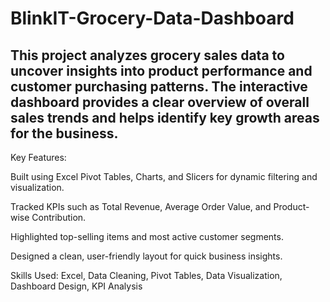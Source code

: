 # BlinkIT-Grocery-Data-Dashboard
## This project analyzes grocery sales data to uncover insights into product performance and customer purchasing patterns. The interactive dashboard provides a clear overview of overall sales trends and helps identify key growth areas for the business.

Key Features:

Built using Excel Pivot Tables, Charts, and Slicers for dynamic filtering and visualization.

Tracked KPIs such as Total Revenue, Average Order Value, and Product-wise Contribution.

Highlighted top-selling items and most active customer segments.

Designed a clean, user-friendly layout for quick business insights.

Skills Used:
Excel, Data Cleaning, Pivot Tables, Data Visualization, Dashboard Design, KPI Analysis
